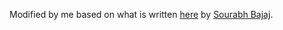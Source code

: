 Modified by me based on what is written [here](https://github.com/sb2nov/resume) by [Sourabh Bajaj](https://sourabhbajaj.com/).